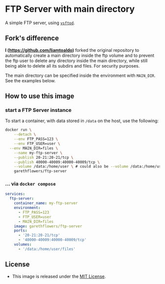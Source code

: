 # FTP Server with main directory

A simple FTP server, using
[`vsftpd`](https://security.appspot.com/vsftpd.html).

## Fork's difference
**I (https://github.com/liamtoaldo)** forked the original repository to automatically create a main directory inside the ftp volume and to prevent the ftp user to delete any directory inside the main directory, while still being able to delete all its subdirs and files.
For security purposes.

The main directory can be specified inside the environment with
`MAIN_DIR`. See the examples below.

## How to use this image

### start a FTP Server instance

To start a container, with data stored in `/data` on the host, use the
following:

```sh
docker run \
	--detach \
	--env FTP_PASS=123 \
	--env FTP_USER=user \
  --env MAIN_DIR=files \
	--name my-ftp-server \
	--publish 20-21:20-21/tcp \
	--publish 40000-40009:40000-40009/tcp \
	--volume /data:/home/user \ # could also be --volume /data:/home/user/files
	garethflowers/ftp-server
```

### ... via `docker compose`

```yml
services:
  ftp-server:
    container_name: my-ftp-server
    environment:
      - FTP_PASS=123
      - FTP_USER=user
      - MAIN_DIR=files
    image: garethflowers/ftp-server
    ports:
      - '20-21:20-21/tcp'
      - '40000-40009:40000-40009/tcp'
    volumes:
      - '/data:/home/user/files'
```

## License

-   This image is released under the
    [MIT License](https://raw.githubusercontent.com/garethflowers/docker-ftp-server/master/LICENSE).
